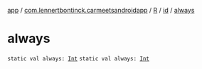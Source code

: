 [app](../../../index.md) / [com.lennertbontinck.carmeetsandroidapp](../../index.md) / [R](../index.md) / [id](index.md) / [always](./always.md)

# always

`static val always: `[`Int`](https://kotlinlang.org/api/latest/jvm/stdlib/kotlin/-int/index.html)
`static val always: `[`Int`](https://kotlinlang.org/api/latest/jvm/stdlib/kotlin/-int/index.html)